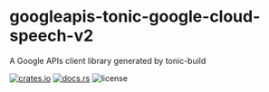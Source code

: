# googleapis-tonic-google-cloud-speech-v2

A Google APIs client library generated by tonic-build

[![crates.io](https://img.shields.io/crates/v/googleapis-tonic-google-cloud-speech-v2)](https://crates.io/crates/googleapis-tonic-google-cloud-speech-v2)
[![docs.rs](https://img.shields.io/docsrs/googleapis-tonic-google-cloud-speech-v2)](https://docs.rs/googleapis-tonic-google-cloud-speech-v2)
![license](https://img.shields.io/crates/l/googleapis-tonic-google-cloud-speech-v2)
